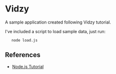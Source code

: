 # Vidzy
A sample application created following Vidzy tutorial.

I've included a script to load sample data, just run:

`   
  node load.js
`

## References
- [Node.js Tutorial](https://blog.udemy.com/node-js-tutorial/)
